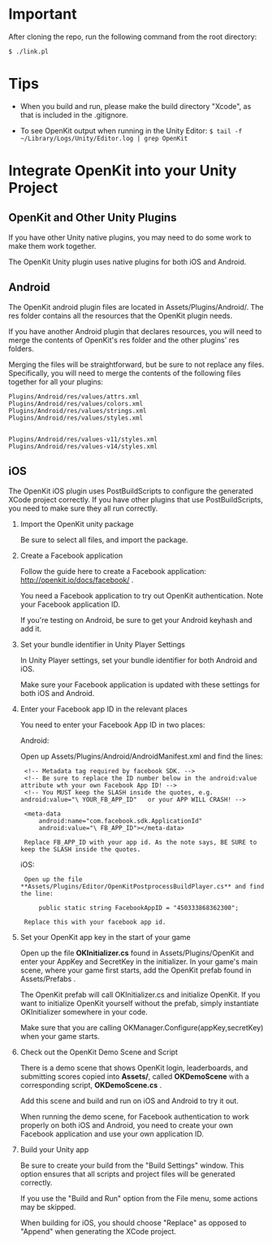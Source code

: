 Important
=========

After cloning the repo, run the following command from the root directory: 

```
$ ./link.pl
```


Tips
====
* When you build and run, please make the build directory "Xcode", as that is
included in the .gitignore.

* To see OpenKit output when running in the Unity Editor: `$ tail -f ~/Library/Logs/Unity/Editor.log | grep OpenKit`


Integrate OpenKit into your Unity Project
=========================================

OpenKit and Other Unity Plugins
--------------------------------

If you have other Unity native plugins, you may need to do some work to make them work together. 

The OpenKit Unity plugin uses native plugins for both iOS and Android.

Android
---------
The OpenKit android plugin files are located in Assets/Plugins/Android/. The res folder contains all the resources that the OpenKit plugin needs.

If you have another Android plugin that declares resources, you will need to merge the contents of OpenKit's res folder and the other plugins' res folders.

Merging the files will be straightforward, but be sure to not replace any files. Specifically, you will need to merge the contents of the following files together for all your plugins:

	Plugins/Android/res/values/attrs.xml
	Plugins/Android/res/values/colors.xml
	Plugins/Android/res/values/strings.xml
	Plugins/Android/res/values/styles.xml
	
	
	Plugins/Android/res/values-v11/styles.xml
	Plugins/Android/res/values-v14/styles.xml
	
iOS
----------

The OpenKit iOS plugin uses PostBuildScripts to configure the generated XCode project correctly. If you have other plugins that use PostBuildScripts, you need to make sure they all run correctly. 


1. Import the OpenKit unity package

	Be sure to select all files, and import the package.

2. Create a Facebook application 

	Follow the guide here to create a Facebook application: http://openkit.io/docs/facebook/ . 

	You need a Facebook application to try out OpenKit authentication. Note your Facebook application ID. 

	If you're testing on Android, be sure to get your Android keyhash and add it. 

3. Set your bundle identifier in Unity Player Settings 

	In Unity Player settings, set your bundle identifier for both Android and iOS.

	Make sure your Facebook application is updated with these settings for both iOS and Android. 

4. Enter your Facebook app ID in the relevant places

	You need to enter your Facebook App ID in two places:

	Android:

	Open up Assets/Plugins/Android/AndroidManifest.xml and find the lines:

		<!-- Metadata tag required by facebook SDK. -->
		<!-- Be sure to replace the ID number below in the android:value attribute wth your own Facebook App ID! -->
		<!-- You MUST keep the SLASH inside the quotes, e.g. android:value="\ YOUR_FB_APP_ID"   or your APP WILL CRASH! -->
	
		<meta-data
	       	android:name="com.facebook.sdk.ApplicationId"
	       	android:value="\ FB_APP_ID"></meta-data>
	
		Replace FB_APP_ID with your app id. As the note says, BE SURE to keep the SLASH inside the quotes.

	iOS:

		Open up the file **Assets/Plugins/Editor/OpenKitPostprocessBuildPlayer.cs** and find the line:

			public static string FacebookAppID = "450333868362300";

		Replace this with your facebook app id.

5. Set your OpenKit app key in the start of your game

	Open up the file **OKInitializer.cs** found in Assets/Plugins/OpenKit and enter your AppKey and SecretKey in the initializer. In your game's main scene, where your game first starts, add the OpenKit prefab found in Assets/Prefabs .

	The OpenKit prefab will call OKInitializer.cs and initialize OpenKit. If you want to initialize OpenKit yourself without the prefab, simply instantiate OKInitializer somewhere in your code.

	Make sure that you are calling OKManager.Configure(appKey,secretKey) when your game starts.

6. Check out the  OpenKit Demo Scene and Script

	There is a demo scene that shows OpenKit login, leaderboards, and submitting scores copied into **Assets/**, called **OKDemoScene** with a corresponding script, **OKDemoScene.cs** .

	Add this scene and build and run on iOS and Android to try it out. 

	When running the demo scene, for Facebook authentication to work properly on both iOS and Android, you need to create your own Facebook application and use your own application ID. 

7. Build your Unity app

	Be sure to create your build from the "Build Settings" window. This option ensures that all scripts and project files will be generated correctly.

	If you use the "Build and Run" option from the File menu, some actions may be skipped. 

	When building for iOS, you should choose "Replace" as opposed to "Append" when generating the XCode project. 
	
